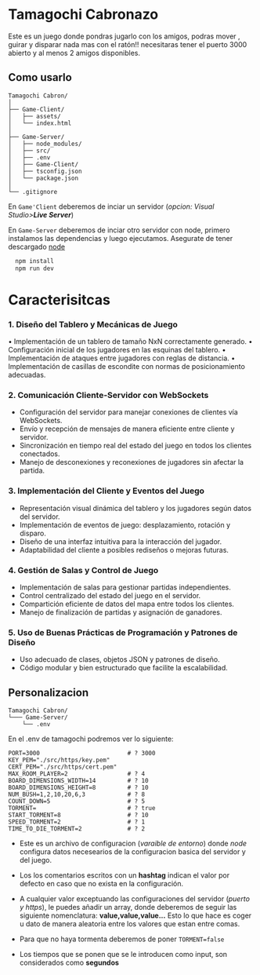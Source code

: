 # Tamagochi Cabronazo
Este es un juego donde pondras jugarlo con los amigos, podras mover , guirar y disparar nada mas con el ratón!!
necesitaras tener el puerto 3000 abierto y al menos 2 amigos disponibles.

## Como usarlo

```
Tamagochi Cabron/
│
├── Game-Client/
│   ├── assets/
│   └── index.html
│
├── Game-Server/
│   ├── node_modules/
│   ├── src/
│   ├── .env
│   ├── Game-Client/
│   ├── tsconfig.json
│   └── package.json
│ 
└── .gitignore
```

En `Game'Client` deberemos de inciar un servidor (*opcion: Visual Studio>**Live Server***)

En `Game-Server` deberemos de inciar otro servidor con node, primero instalamos las dependencias y luego ejecutamos.
Asegurate de tener descargado [node](https://nodejs.org/es/download)

```bash
  npm install
  npm run dev
```

# Caracterisitcas

### 1. Diseño del Tablero y Mecánicas de Juego
  • Implementación de un tablero de tamaño NxN correctamente generado.
  • Configuración inicial de los jugadores en las esquinas del tablero.
  • Implementación de ataques entre jugadores con reglas de distancia.
  • Implementación de casillas de escondite con normas de posicionamiento
  adecuadas.

### 2. Comunicación Cliente-Servidor con WebSockets
- Configuración del servidor para manejar conexiones de clientes vía WebSockets.
- Envío y recepción de mensajes de manera eficiente entre cliente y servidor.
- Sincronización en tiempo real del estado del juego en todos los clientes
  conectados.
- Manejo de desconexiones y reconexiones de jugadores sin afectar la partida.

### 3. Implementación del Cliente y Eventos del Juego
- Representación visual dinámica del tablero y los jugadores según datos del servidor.
- Implementación de eventos de juego: desplazamiento, rotación y disparo.
- Diseño de una interfaz intuitiva para la interacción del jugador.
- Adaptabilidad del cliente a posibles rediseños o mejoras futuras.

### 4. Gestión de Salas y Control de Juego
- Implementación de salas para gestionar partidas independientes.
- Control centralizado del estado del juego en el servidor.
- Compartición eficiente de datos del mapa entre todos los clientes.
- Manejo de finalización de partidas y asignación de ganadores.

### 5. Uso de Buenas Prácticas de Programación y Patrones de Diseño 
- Uso adecuado de clases, objetos JSON y patrones de diseño.
- Código modular y bien estructurado que facilite la escalabilidad.

## Personalizacion
```
Tamagochi Cabron/
└─── Game-Server/
    └── .env
```
En el .env de tamagochi podremos ver lo siguiente:
```
PORT=3000                         # ? 3000
KEY_PEM="./src/https/key.pem"
CERT_PEM="./src/https/cert.pem"
MAX_ROOM_PLAYER=2                 # ? 4
BOARD_DIMENSIONS_WIDTH=14         # ? 10
BOARD_DIMENSIONS_HEIGHT=8         # ? 10
NUM_BUSH=1,2,10,20,6,3            # ? 8
COUNT_DOWN=5                      # ? 5
TORMENT=                          # ? true
START_TORMENT=8                   # ? 10
SPEED_TORMENT=2                   # ? 1
TIME_TO_DIE_TORMENT=2             # ? 2
```

- Este es un archivo de configuracion (*varaible de entorno*) donde *node* configura datos necesearios de la configuracion basica del servidor y del juego.

- Los los comentarios escritos con un **hashtag** indican el valor por defecto en caso que no exista en la configuración.

- A cualquier valor exceptuando las configuraciones del servidor (*puerto y https*), le puedes añadir un array, donde deberemos de seguir las siguiente nomenclatura: **value,value,value...**  Esto lo que hace es coger u dato de manera aleatoria entre los valores que estan entre comas.

- Para que no haya tormenta deberemos de poner `TORMENT=false`

- Los tiempos que se ponen que se le introducen como input, son considerados como **segundos** 

